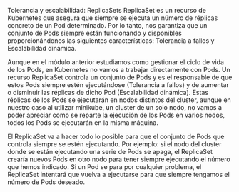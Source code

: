 Tolerancia y escalabilidad: ReplicaSets
ReplicaSet es un recurso de Kubernetes que asegura que siempre se ejecuta un número de réplicas concreto de un Pod determinado. Por lo tanto, nos garantiza que un conjunto de Pods siempre están funcionando y disponibles proporcionándonos las siguientes características: Tolerancia a fallos y Escalabilidad dinámica.

Aunque en el módulo anterior estudiamos como gestionar el ciclo de vida de los Pods, en Kubernetes no vamos a trabajar directamente con Pods. Un recurso ReplicaSet controla un conjunto de Pods y es el responsable de que estos Pods siempre estén ejecutándose (Tolerancia a fallos) y de aumentar o disminuir las réplicas de dicho Pod (Escalabilidad dinámica). Estas réplicas de los Pods se ejecutarán en nodos distintos del cluster, aunque en nuestro caso al utilizar minikube, un cluster de un solo nodo, no vamos a poder apreciar como se reparte la ejecución de los Pods en varios nodos, todos los Pods se ejecutarán en la misma máquina.

El ReplicaSet va a hacer todo lo posible para que el conjunto de Pods que controla siempre se estén ejecutando. Por ejemplo: si el nodo del cluster donde se están ejecutando una serie de Pods se apaga, el ReplicaSet crearía nuevos Pods en otro nodo para tener siempre ejecutando el número que hemos indicado. Si un Pod se para por cualquier problema, el ReplicaSet intentará que vuelva a ejecutarse para que siempre tengamos el número de Pods deseado.
